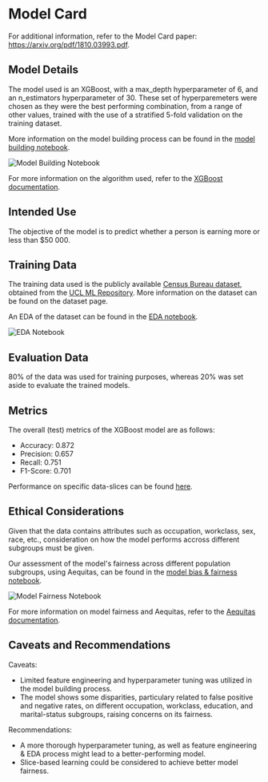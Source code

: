 # Model Card
For additional information, refer to the Model Card paper: https://arxiv.org/pdf/1810.03993.pdf.

## Model Details
The model used is an XGBoost, with a max_depth hyperparameter of 6, and an n_estimators hyperparameter of 30. These
set of hyperparemeters were chosen as they were the best performing combination, from a range of other values, trained 
with the use of a stratified 5-fold validation on the training dataset.

More information on the model building process can be found in the [model building notebook](https://github.com/Gianatmaja/fastapi-cloud-app/blob/main/notebooks/Model%20Building.ipynb).

![Model Building Notebook](https://github.com/Gianatmaja/fastapi-cloud-app/blob/main/screenshots/ml_nb.png)

For more information on the algorithm used, refer to the [XGBoost documentation](https://xgboost.readthedocs.io/en/stable/).

## Intended Use
The objective of the model is to predict whether a person is earning more or less than $50 000.

## Training Data
The training data used is the publicly available [Census Bureau dataset](https://archive.ics.uci.edu/ml/datasets/census+income), 
obtained from the [UCL ML Repository](https://archive.ics.uci.edu/ml/index.php). More information on the dataset can be found on 
the dataset page.

An EDA of the dataset can be found in the [EDA notebook](https://github.com/Gianatmaja/fastapi-cloud-app/blob/main/notebooks/EDA.ipynb).

![EDA Notebook](https://github.com/Gianatmaja/fastapi-cloud-app/blob/main/screenshots/eda_nb.png)

## Evaluation Data
80% of the data was used for training purposes, whereas 20% was set aside to evaluate the trained models.

## Metrics
The overall (test) metrics of the XGBoost model are as follows:
- Accuracy: 0.872
- Precision: 0.657
- Recall: 0.751
- F1-Score: 0.701

Performance on specific data-slices can be found [here](https://github.com/Gianatmaja/fastapi-cloud-app/blob/main/slice_output.txt).

## Ethical Considerations
Given that the data contains attributes such as occupation, workclass, sex, race, etc., consideration on how the 
model performs accross different subgroups must be given.

Our assessment of the model's fairness across different population subgroups, using Aequitas, can be found in the
[model bias & fairness notebook](https://github.com/Gianatmaja/fastapi-cloud-app/blob/main/notebooks/Model%20Bias%20%26%20Fairness.ipynb).

![Model Fairness Notebook](https://github.com/Gianatmaja/fastapi-cloud-app/blob/main/screenshots/fairness.png)

For more information on model fairness and Aequitas, refer to the [Aequitas documentation](https://dssg.github.io/aequitas/30_seconds_aequitas.html).

## Caveats and Recommendations
Caveats:
- Limited feature engineering and hyperparameter tuning was utilized in the model building process.
- The model shows some disparities, particulary related to false positive and negative rates, on different occupation,
workclass, education, and marital-status subgroups, raising concerns on its fairness.

Recommendations:
- A more thorough hyperparameter tuning, as well as feature engineering & EDA process might lead to a better-performing
model.
- Slice-based learning could be considered to achieve better model fairness.